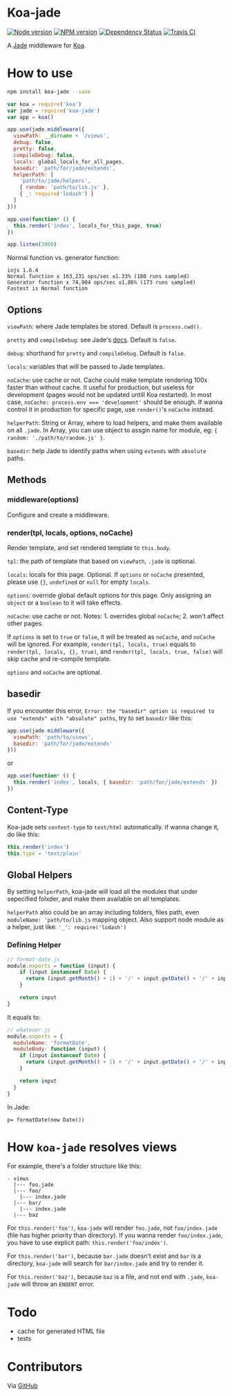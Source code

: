 # Koa-jade

[![Node version][node-image]][npm-url] [![NPM version][npm-image]][npm-url] [![Dependency Status][daviddm-image]][daviddm-url] [![Travis CI][travis-image]][travis-url]

A [Jade](http://jade-lang.com/) middleware for [Koa](http://koajs.com/).

# How to use

```bash
npm install koa-jade --save
```

```js
var koa = require('koa')
var jade = require('koa-jade')
var app = koa()

app.use(jade.middleware({
  viewPath: __dirname + '/views',
  debug: false,
  pretty: false,
  compileDebug: false,
  locals: global_locals_for_all_pages,
  basedir: 'path/for/jade/extends',
  helperPath: [
    'path/to/jade/helpers',
    { random: 'path/to/lib.js' },
    { _: require('lodash') }
  ]
}))

app.use(function* () {
  this.render('index', locals_for_this_page, true)
})

app.listen(3000)
```

Normal function vs. generator function:

```
iojs 1.6.4
Normal function x 163,231 ops/sec ±1.33% (180 runs sampled)
Generator function x 74,904 ops/sec ±1.86% (173 runs sampled)
Fastest is Normal function
```

## Options

`viewPath`: where Jade templates be stored. Default is `process.cwd()`.

`pretty` and `compileDebug`: see Jade's [docs](http://jade-lang.com/api/). Default is `false`.

`debug`: shorthand for `pretty` and `compileDebug`. Default is `false`.

`locals`: variables that will be passed to Jade templates.

`noCache`: use cache or not. Cache could make template rendering 100x faster than without cache. It useful for production, but useless for development (pages would not be updated untill Koa restarted). In most case, `noCache: process.env === 'development'` should be enough. If wanna control it in production for specific page, use `render()`'s `noCache` instead.

`helperPath`: String or Array, where to load helpers, and make them available on all `.jade`. In Array, you can use object to assgin name for module, eg: `{ random: './path/to/random.js' }`.

`basedir`: help Jade to identify paths when using `extends` with `absolute` paths.

## Methods

### middleware(options)

Configure and create a middleware.

### render(tpl, locals, options, noCache)

Render template, and set rendered template to `this.body`.

`tpl`: the path of template that based on `viewPath`, `.jade` is optional.

`locals`: locals for this page. Optional. If `options` or `noCache` presented, please use `{}`, `undefined` or `null` for empty `locals`.

`options`: override global default options for this page. Only assigning an `object` or a `boolean` to it will take effects.

`noCache`: use cache or not. Notes: 1. overrides global `noCache`; 2. won't affect other pages.

If `options` is set to `true` or `false`, it will be treated as `noCache`, and `noCache` will be ignored. For example, `render(tpl, locals, true)` equals to `render(tpl, locals, {}, true)`, and `render(tpl, locals, true, false)` will skip cache and re-compile template.

`options` and `noCache` are optional.

## basedir

If you encounter this error, `Error: the "basedir" option is required to use "extends" with "absolute" paths`, try to set `basedir` like this:

```js
app.use(jade.middleware({
  viewPath: 'path/to/views',
  basedir: 'path/for/jade/extends'
}))
```

or

```js
app.use(function* () {
  this.render('index', locals, { basedir: 'path/for/jade/extends' })
})
```

## Content-Type

Koa-jade sets `content-type` to `text/html` automatically. if wanna change it, do like this:

```js
this.render('index')
this.type = 'text/plain'
```

## Global Helpers

By setting `helperPath`, koa-jade will load all the modules that under sepecified folxder, and make them available on all templates.

`helperPath` also could be an array including folders, files path, even `moduleName: 'path/to/lib.js` mapping object. Also support node module as a helper, just like: `'_': require('lodash')`

### Defining Helper

```js
// format-date.js
module.exports = function (input) {
    if (input instanceof Date) {
      return (input.getMonth() + 1) + '/' + input.getDate() + '/' + input.getFullYear()
    }

    return input
}
```

It equals to:

```js
// whatever.js
module.exports = {
  moduleName: 'formatDate',
  moduleBody: function (input) {
    if (input instanceof Date) {
      return (input.getMonth() + 1) + '/' + input.getDate() + '/' + input.getFullYear()
    }

    return input
  }
}
```

In Jade:

```jade
p= formatDate(new Date())
```

# How `koa-jade` resolves views

For example, there's a folder structure like this:

```
- views
  |--- foo.jade
  |--- foo/
    |--- index.jade
  |--- bar/
    |--- index.jade
  |--- baz
```

For `this.render('foo')`, `koa-jade` will render `foo.jade`, not `foo/index.jade` (file has higher priority than directory). If you wanna render `foo/index.jade`, you have to use explicit path: `this.render('foo/index')`.

For `this.render('bar')`, because `bar.jade` doesn't exist and `bar` is a directory, `koa-jade` will search for `bar/index.jade` and try to render it.

For `this.render('baz')`, because `baz` is a file, and not end with `.jade`, `koa-jade` will throw an `ENOENT` error.

# Todo

- cache for generated HTML file
- tests

# Contributors

Via [GitHub](https://github.com/chrisyip/koa-jade/graphs/contributors)

[node-image]: http://img.shields.io/node/v/koa-jade.svg?style=flat-square
[npm-url]: https://npmjs.org/package/koa-jade
[npm-image]: http://img.shields.io/npm/v/koa-jade.svg?style=flat-square
[daviddm-url]: https://david-dm.org/chrisyip/koa-jade
[daviddm-image]: http://img.shields.io/david/chrisyip/koa-jade.svg?style=flat-square
[travis-url]: https://travis-ci.org/chrisyip/koa-jade
[travis-image]: http://img.shields.io/travis/chrisyip/koa-jade.svg?style=flat-square
